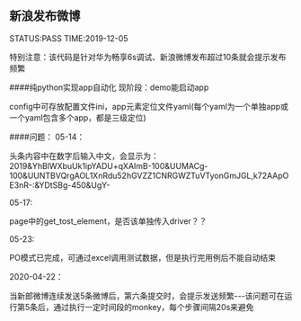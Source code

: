 ## 新浪发布微博

STATUS:PASS    TIME:2019-12-05

特别注意：该代码是针对华为畅享6s调试、新浪微博发布超过10条就会提示发布频繁

####纯python实现app自动化
现阶段：demo能启动app

config中可存放配置文件ini，app元素定位文件yaml(每个yaml为一个单独app或一个yaml包含多个app，都是三级定位)

####问题：
05-14：

头条内容中在数字后输入中文，会显示为：2019&YhBlWXbuUk1ipYADU+qXAImB-100&UUMACg-100&UUNTBVQrgAOL1XnRdu52hGVZZ1CNRGWZTuVTyonGmJGL,k72AApOE3nR-:&YDtSBg-450&UgY-

05-17:
   
   page中的get_tost_element，是否该单独传入driver？？
    
 05-23:
    
  PO模式已完成，可通过excel调用测试数据，但是执行完用例后不能自动结束
  
 2020-04-22：
   
   当新郎微博连续发送5条微博后，第六条提交时，会提示发送频繁---该问题可在运行第5条后，通过执行一定时间段的monkey，每个步骤间隔20s来避免
   